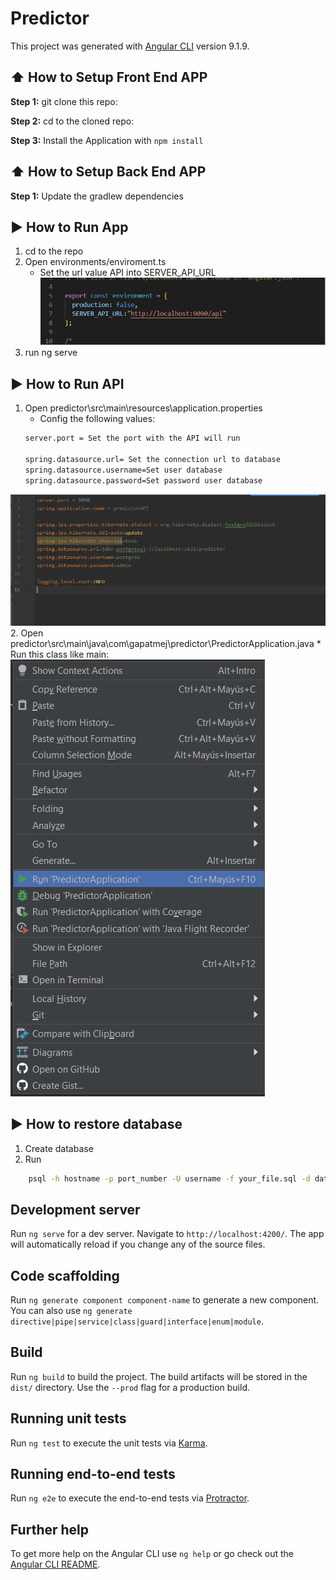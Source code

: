 # Predictor

This project was generated with [Angular CLI](https://github.com/angular/angular-cli) version 9.1.9.

## :arrow_up: How to Setup Front End APP
 
**Step 1:** git clone this repo:

**Step 2:** cd to the cloned repo:

**Step 3:** Install the Application with `npm install`

## :arrow_up: How to Setup Back End APP
 
**Step 1:** Update the gradlew dependencies 

## :arrow_forward: How to Run App
1. cd to the repo
2. Open environments/enviroment.ts
    * Set the url value API into SERVER_API_URL
 ![Version](src/imagesReadme/environment.png)
3. run ng serve

## :arrow_forward: How to Run API
1. Open predictor\src\main\resources\application.properties
    * Config the following values:
    ```sh
    server.port = Set the port with the API will run

    spring.datasource.url= Set the connection url to database 
    spring.datasource.username=Set user database
    spring.datasource.password=Set password user database
    ```
 ![Version](src/imagesReadme/properties.png)
2. Open predictor\src\main\java\com\gapatmej\predictor\PredictorApplication.java
    * Run this class like main:
    ![Version](src/imagesReadme/runPredictorApplication.png)

## :arrow_forward: How to restore database
1. Create database 
2. Run 
```sh
    psql -h hostname -p port_number -U username -f your_file.sql -d databasename
```

## Development server

Run `ng serve` for a dev server. Navigate to `http://localhost:4200/`. The app will automatically reload if you change any of the source files.

## Code scaffolding

Run `ng generate component component-name` to generate a new component. You can also use `ng generate directive|pipe|service|class|guard|interface|enum|module`.

## Build

Run `ng build` to build the project. The build artifacts will be stored in the `dist/` directory. Use the `--prod` flag for a production build.

## Running unit tests

Run `ng test` to execute the unit tests via [Karma](https://karma-runner.github.io).

## Running end-to-end tests

Run `ng e2e` to execute the end-to-end tests via [Protractor](http://www.protractortest.org/).

## Further help

To get more help on the Angular CLI use `ng help` or go check out the [Angular CLI README](https://github.com/angular/angular-cli/blob/master/README.md).
